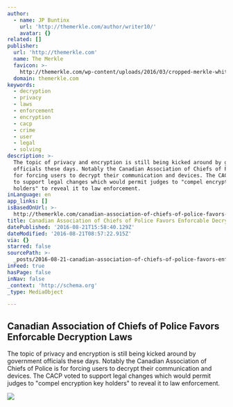 ```yaml
---
author:
  - name: JP Buntinx
    url: 'http://themerkle.com/author/writer10/'
    avatar: {}
related: []
publisher:
  url: 'http://themerkle.com'
  name: The Merkle
  favicon: >-
    http://themerkle.com/wp-content/uploads/2016/03/cropped-merkle-white-1-192x192.png
  domain: themerkle.com
keywords:
  - decryption
  - privacy
  - laws
  - enforcement
  - encryption
  - cacp
  - crime
  - user
  - legal
  - solving
description: >-
  The topic of privacy and encryption is still being kicked around by government
  officials these days. Notably the Canadian Association of Chiefs of Police is
  for forcing users to decrypt their communication and devices. The CACP voted
  to support legal changes which would permit judges to "compel encryption key
  holders" to reveal it to law enforcement.
inLanguage: en
app_links: []
isBasedOnUrl: >-
  http://themerkle.com/canadian-association-of-chiefs-of-police-favors-enforcable-decryption-laws/
title: Canadian Association of Chiefs of Police Favors Enforcable Decryption Laws
datePublished: '2016-08-21T15:58:40.129Z'
dateModified: '2016-08-21T08:57:22.915Z'
via: {}
starred: false
sourcePath: >-
  _posts/2016-08-21-canadian-association-of-chiefs-of-police-favors-enforcable-d.md
inFeed: true
hasPage: false
inNav: false
_context: 'http://schema.org'
_type: MediaObject

---
```

<article style=""><h1>Canadian Association of Chiefs of Police Favors Enforcable Decryption Laws</h1><p>The topic of privacy and encryption is still being kicked around by government officials these days. Notably the Canadian Association of Chiefs of Police is for forcing users to decrypt their communication and devices. The CACP voted to support legal changes which would permit judges to "compel encryption key holders" to reveal it to law enforcement.</p><img src="http://themerkle.com/wp-content/uploads/2016/08/shutterstock_326402354.jpg" /></article>